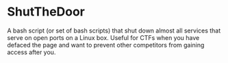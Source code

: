 # ShutTheDoor
A bash script (or set of bash scripts) that shut down almost all services that serve on open ports on a Linux box. Useful for CTFs when you have defaced the page and want to prevent other competitors from gaining access after you.

